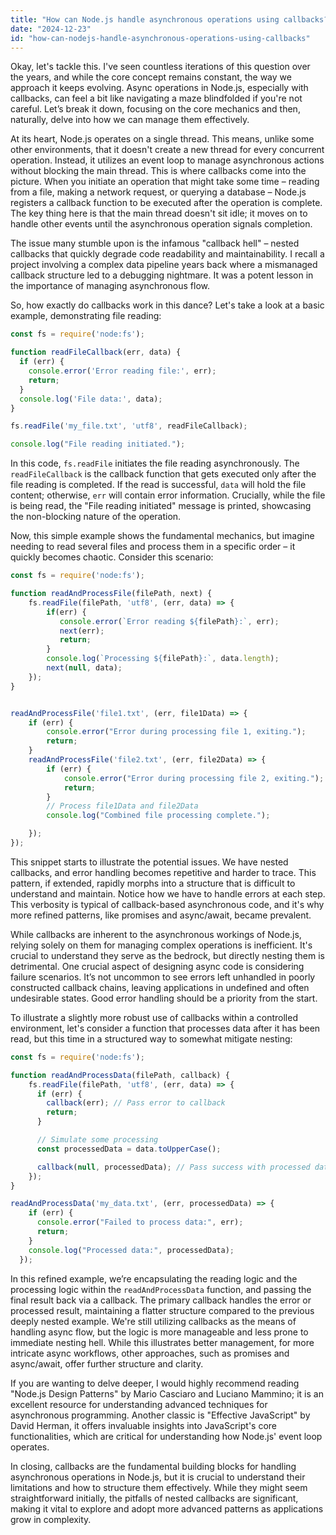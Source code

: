 ```yaml
---
title: "How can Node.js handle asynchronous operations using callbacks?"
date: "2024-12-23"
id: "how-can-nodejs-handle-asynchronous-operations-using-callbacks"
---
```


Okay, let's tackle this. I've seen countless iterations of this question over the years, and while the core concept remains constant, the way we approach it keeps evolving. Async operations in Node.js, especially with callbacks, can feel a bit like navigating a maze blindfolded if you're not careful. Let’s break it down, focusing on the core mechanics and then, naturally, delve into how we can manage them effectively.

At its heart, Node.js operates on a single thread. This means, unlike some other environments, that it doesn't create a new thread for every concurrent operation. Instead, it utilizes an event loop to manage asynchronous actions without blocking the main thread. This is where callbacks come into the picture. When you initiate an operation that might take some time – reading from a file, making a network request, or querying a database – Node.js registers a callback function to be executed after the operation is complete. The key thing here is that the main thread doesn't sit idle; it moves on to handle other events until the asynchronous operation signals completion.

The issue many stumble upon is the infamous "callback hell" – nested callbacks that quickly degrade code readability and maintainability. I recall a project involving a complex data pipeline years back where a mismanaged callback structure led to a debugging nightmare. It was a potent lesson in the importance of managing asynchronous flow.

So, how exactly do callbacks work in this dance? Let's take a look at a basic example, demonstrating file reading:

```javascript
const fs = require('node:fs');

function readFileCallback(err, data) {
  if (err) {
    console.error('Error reading file:', err);
    return;
  }
  console.log('File data:', data);
}

fs.readFile('my_file.txt', 'utf8', readFileCallback);

console.log("File reading initiated.");
```

In this code, `fs.readFile` initiates the file reading asynchronously. The `readFileCallback` is the callback function that gets executed only after the file reading is completed. If the read is successful, `data` will hold the file content; otherwise, `err` will contain error information. Crucially, while the file is being read, the "File reading initiated" message is printed, showcasing the non-blocking nature of the operation.

Now, this simple example shows the fundamental mechanics, but imagine needing to read several files and process them in a specific order – it quickly becomes chaotic. Consider this scenario:

```javascript
const fs = require('node:fs');

function readAndProcessFile(filePath, next) {
    fs.readFile(filePath, 'utf8', (err, data) => {
        if(err) {
           console.error(`Error reading ${filePath}:`, err);
           next(err);
           return;
        }
        console.log(`Processing ${filePath}:`, data.length);
        next(null, data);
    });
}


readAndProcessFile('file1.txt', (err, file1Data) => {
    if (err) {
        console.error("Error during processing file 1, exiting.");
        return;
    }
    readAndProcessFile('file2.txt', (err, file2Data) => {
        if (err) {
            console.error("Error during processing file 2, exiting.");
            return;
        }
        // Process file1Data and file2Data
        console.log("Combined file processing complete.");

    });
});
```

This snippet starts to illustrate the potential issues. We have nested callbacks, and error handling becomes repetitive and harder to trace. This pattern, if extended, rapidly morphs into a structure that is difficult to understand and maintain. Notice how we have to handle errors at each step. This verbosity is typical of callback-based asynchronous code, and it's why more refined patterns, like promises and async/await, became prevalent.

While callbacks are inherent to the asynchronous workings of Node.js, relying solely on them for managing complex operations is inefficient. It's crucial to understand they serve as the bedrock, but directly nesting them is detrimental. One crucial aspect of designing async code is considering failure scenarios. It’s not uncommon to see errors left unhandled in poorly constructed callback chains, leaving applications in undefined and often undesirable states. Good error handling should be a priority from the start.

To illustrate a slightly more robust use of callbacks within a controlled environment, let's consider a function that processes data after it has been read, but this time in a structured way to somewhat mitigate nesting:

```javascript
const fs = require('node:fs');

function readAndProcessData(filePath, callback) {
    fs.readFile(filePath, 'utf8', (err, data) => {
      if (err) {
        callback(err); // Pass error to callback
        return;
      }

      // Simulate some processing
      const processedData = data.toUpperCase();

      callback(null, processedData); // Pass success with processed data to callback
    });
}

readAndProcessData('my_data.txt', (err, processedData) => {
    if (err) {
      console.error("Failed to process data:", err);
      return;
    }
    console.log("Processed data:", processedData);
  });
```

In this refined example, we’re encapsulating the reading logic and the processing logic within the `readAndProcessData` function, and passing the final result back via a callback. The primary callback handles the error or processed result, maintaining a flatter structure compared to the previous deeply nested example. We're still utilizing callbacks as the means of handling async flow, but the logic is more manageable and less prone to immediate nesting hell. While this illustrates better management, for more intricate async workflows, other approaches, such as promises and async/await, offer further structure and clarity.

If you are wanting to delve deeper, I would highly recommend reading "Node.js Design Patterns" by Mario Casciaro and Luciano Mammino; it is an excellent resource for understanding advanced techniques for asynchronous programming. Another classic is "Effective JavaScript" by David Herman, it offers invaluable insights into JavaScript's core functionalities, which are critical for understanding how Node.js' event loop operates.

In closing, callbacks are the fundamental building blocks for handling asynchronous operations in Node.js, but it is crucial to understand their limitations and how to structure them effectively. While they might seem straightforward initially, the pitfalls of nested callbacks are significant, making it vital to explore and adopt more advanced patterns as applications grow in complexity.
